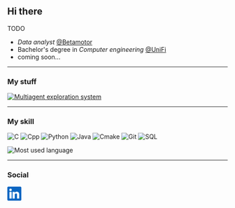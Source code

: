 ## Hi there
TODO 
<!-- -->
- *Data analyst* [@Betamotor](https://www.betamotor.com/)
- Bachelor's degree in *Computer engineering* [@UniFi](https://www.ingegneria.unifi.it/)
-  coming soon...

---
### My stuff
[![Multiagent exploration system](https://github-readme-stats.vercel.app/api/pin/?username=leonardo-guglielmi&repo=multiagent-exploration-system)](https://github.com/leonardo-guglielmi/multiagent-exploration-system)

---
### My skill
![C](https://img.shields.io/badge/C-349beb?logo=C&logoColor=white&style=for-the-badge)
![Cpp](https://img.shields.io/badge/C++-3452eb?logo=C&logoColor=white&style=for-the-badge)
![Python](https://img.shields.io/badge/python-ffed4a?logo=python&logoColor=black&style=for-the-badge)
![Java](https://img.shields.io/badge/java-ffa14a?logo=openjdk&logoColor=black&style=for-the-badge)
![Cmake](https://img.shields.io/badge/cmake-218001?logo=cmake&logoColor=white&style=for-the-badge)
![Git](https://img.shields.io/badge/git-ff4603?logo=git&logoColor=black&style=for-the-badge)
![SQL](https://img.shields.io/badge/SQL-4169E1?logo=postgresql&logoColor=white&style=for-the-badge)

![Most used language](https://github-readme-stats.vercel.app/api/top-langs/?username=leonardo-guglielmi&include_all_commits=true&count_private=true&layout=donut&langs_count=6)

---
### Social
<a href="https://www.linkedin.com/in/leonardo-guglielmi-a242a9192">
  <img height="32" align="left" alt="LinkedIn" src="img/linkedin.png" />
</a>
